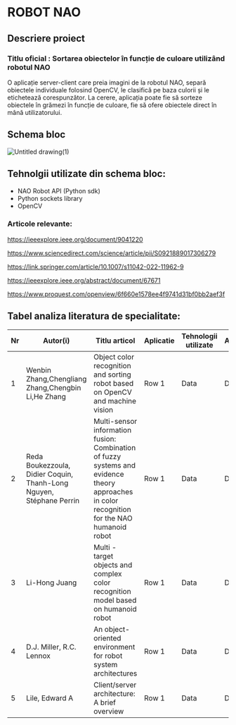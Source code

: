# ROBOT NAO 

## Descriere proiect

### Titlu oficial : Sortarea obiectelor în funcție de culoare utilizând robotul NAO

O aplicație server-client care preia imagini de la robotul NAO, separă obiectele individuale folosind OpenCV, le clasifică pe baza culorii și le etichetează corespunzător. La cerere, aplicația poate fie să sorteze obiectele în grămezi în funcție de culoare, fie să ofere obiectele direct în mână utilizatorului.

## Schema bloc
![Untitled drawing(1)](https://github.com/user-attachments/assets/7a2a1243-8bba-4fcb-ae83-39dca016481d)



## Tehnolgii utilizate din schema bloc:
* NAO Robot API (Python sdk)
* Python sockets library 
* OpenCV


### Articole relevante:

https://ieeexplore.ieee.org/document/9041220

https://www.sciencedirect.com/science/article/pii/S0921889017306279

https://link.springer.com/article/10.1007/s11042-022-11962-9

https://ieeexplore.ieee.org/abstract/document/67671

https://www.proquest.com/openview/6f660e1578ee4f9741d31bf0bb2aef3f

## Tabel analiza literatura de specialitate:

| Nr | Autor(i) | Titlu articol | Aplicatie | Tehnologii utilizate | Abordare | Rezultate | Limitari |
|----------|----------|----------|----------|----------|----------|----------|----------|
|  1  |  Wenbin Zhang,Chengliang Zhang,Chengbin Li,He Zhang   |   Object color recognition and sorting robot based on OpenCV and machine vision   |   Row 1  |   Data   |   Data   |   Row 1  |   Data   |
|  2  |   Reda Boukezzoula, Didier Coquin, Thanh-Long Nguyen, Stéphane Perrin   |   Multi-sensor information fusion: Combination of fuzzy systems and evidence theory approaches in color recognition for the NAO humanoid robot   |   Row 1  |   Data   |   Data   |   Row 1  |   Data   | 
|  3  |  Li-Hong Juang   |  Multi - target objects and complex color recognition model based on humanoid robot   |   Row 1  |   Data   |   Data   |   Row 1  |   Data   |
|  4 |   D.J. Miller, R.C. Lennox   |  An object-oriented environment for robot system architectures   |   Row 1  |   Data   |   Data   |   Row 1  |   Data   |
|  5  |   Lile, Edward A    |   Client/server architecture: A brief overview   |   Row 1  |   Data   |   Data   |   Row 1  |   N/A   |
